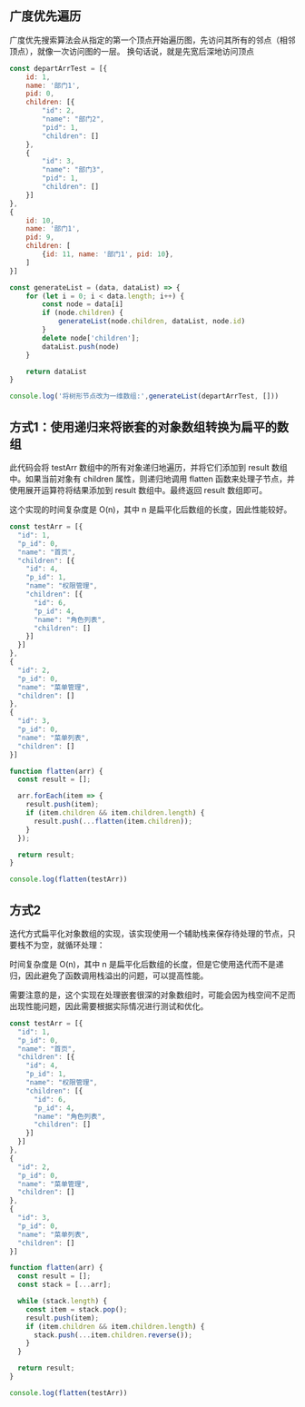 ## 广度优先遍历
广度优先搜索算法会从指定的第一个顶点开始遍历图，先访问其所有的邻点（相邻顶点），就像一次访问图的一层。
换句话说，就是先宽后深地访问顶点
```js
const departArrTest = [{
    id: 1,
    name: '部门1',
    pid: 0,
    children: [{
        "id": 2,
        "name": "部门2",
        "pid": 1,
        "children": []
    },
    {
        "id": 3,
        "name": "部门3",
        "pid": 1,
        "children": []
    }]
},
{
    id: 10,
    name: '部门1',
    pid: 9,
    children: [
        {id: 11, name: '部门1', pid: 10},
    ]
}]

const generateList = (data, dataList) => {
    for (let i = 0; i < data.length; i++) {
        const node = data[i]
        if (node.children) {
            generateList(node.children, dataList, node.id)
        }
        delete node['children'];
        dataList.push(node)
    }

    return dataList
}

console.log('将树形节点改为一维数组:',generateList(departArrTest, []))
```


## 方式1：使用递归来将嵌套的对象数组转换为扁平的数组
此代码会将 testArr 数组中的所有对象递归地遍历，并将它们添加到 result 数组中。如果当前对象有 children 属性，则递归地调用 flatten 函数来处理子节点，并使用展开运算符将结果添加到 result 数组中。最终返回 result 数组即可。

这个实现的时间复杂度是 O(n)，其中 n 是扁平化后数组的长度，因此性能较好。
```js
const testArr = [{
  "id": 1,
  "p_id": 0,
  "name": "首页",
  "children": [{
    "id": 4,
    "p_id": 1,
    "name": "权限管理",
    "children": [{
      "id": 6,
      "p_id": 4,
      "name": "角色列表",
      "children": []
    }]
  }]
},
{
  "id": 2,
  "p_id": 0,
  "name": "菜单管理",
  "children": []
},
{
  "id": 3,
  "p_id": 0,
  "name": "菜单列表",
  "children": []
}]

function flatten(arr) {
  const result = [];

  arr.forEach(item => {
    result.push(item);
    if (item.children && item.children.length) {
      result.push(...flatten(item.children));
    }
  });

  return result;
}

console.log(flatten(testArr))
```

## 方式2
迭代方式扁平化对象数组的实现，该实现使用一个辅助栈来保存待处理的节点，只要栈不为空，就循环处理：

时间复杂度是 O(n)，其中 n 是扁平化后数组的长度，但是它使用迭代而不是递归，因此避免了函数调用栈溢出的问题，可以提高性能。

需要注意的是，这个实现在处理嵌套很深的对象数组时，可能会因为栈空间不足而出现性能问题，因此需要根据实际情况进行测试和优化。
```js
const testArr = [{
  "id": 1,
  "p_id": 0,
  "name": "首页",
  "children": [{
    "id": 4,
    "p_id": 1,
    "name": "权限管理",
    "children": [{
      "id": 6,
      "p_id": 4,
      "name": "角色列表",
      "children": []
    }]
  }]
},
{
  "id": 2,
  "p_id": 0,
  "name": "菜单管理",
  "children": []
},
{
  "id": 3,
  "p_id": 0,
  "name": "菜单列表",
  "children": []
}]

function flatten(arr) {
  const result = [];
  const stack = [...arr];

  while (stack.length) {
    const item = stack.pop();
    result.push(item);
    if (item.children && item.children.length) {
      stack.push(...item.children.reverse());
    }
  }

  return result;
}

console.log(flatten(testArr))
```